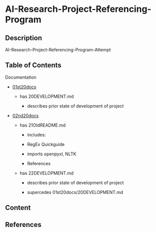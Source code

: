 # AI-Research-Project-Referencing-Program

## Description

AI-Research-Project-Referencing-Program-Attempt

## Table of Contents

Documentation

- [01st20docs](https://github.com/CoderSales/AI-Research-Project-Referencing-Program/tree/main/documentation/01st20docs)

    - has 20DEVELOPMENT.md

        - describes prior state of development of project

- [02nd20docs](https://github.com/CoderSales/AI-Research-Project-Referencing-Program/tree/main/documentation/02nd20docs)

    - has 21OldREADME.md

        - includes:
        
        - RegEx Quickguide

        - imports openpyxl, NLTK

        - References

    - has 22DEVELOPMENT.md

        - describes prior state of development of project

        - supercedes 01st20docs/20DEVELOPMENT.md

## Content



## References


